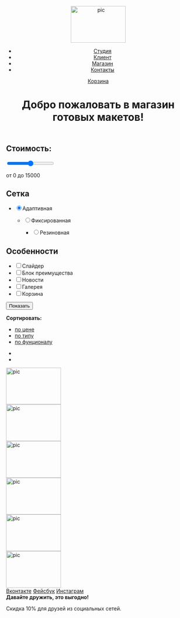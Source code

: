 <!DOCTYPE html>
<html lang="ru">
 <head>
   <meta charset="utf-8">
   <title>Nerds-Shop</title>
   </head>
 <body>
   <header class="main-header">
     <div class= "container">
      <a href="#"><img src="http://placehold.it/150x100" width="150" height="100" alt="pic"></a>
      <nav class="main-navigation">
        <ul>
          <li>
            <a href="#">Студия</a>
          </li> 
          <li>
            <a href="#">Клиент</a>
          </li>
          <li>
            <a href="#">Магазин</a>
          </li> 
          <li>
            <a href="#">Контакты</a>
          </li>   
         </ul>
         <div class="user-block">
          <a href="#">Корзина</a>
         </div>
       </nav>
       <h1 class="main-header">Добро пожаловать в магазин готовых макетов!</h1>
     </div>
   </header>
   <main class="container">
     <aside class="sidebar">
       <form class= "filter">
         <div class="filter-price">
          <h2>Стоимость:</h2>
           <p><input type="range" name="price" min="0" max="15000" step="500"></p> <!--slider???-->
           <p>от 0 до 15000 </p>
         </div> 
        <div class="filter">
     <h2>Сетка</h2>
       <ul class="filter_list">
           <li class="filter_item">
               <label>
                 <input type="radio" name="change_one" checked>Адаптивная
               </label>
           </li>
           <ul class="filter_list">
           <li class="filter_item">
               <label>
                 <input type="radio" name="change_one">Фиксированная
               </label>
           </li>
           <ul class="filter_list">
           <li class="filter_item">
               <label>
                 <input type="radio" name="change_one">Резиновная
               </label>
           </li>
           </ul>
          </div>
          <div class="filter-two">
          <h2>Особенности</h2>
          <ul class="filter-list">
            <li class="filter-item">
              <label> 
                <input type="checkbox" name="change_one">Слайдер
              </label>
            </li>
            <li class="filter-item">
              <label> 
                <input type="checkbox" name="change_one">Блок преимущества
              </label>
            </li>
            <li class="filter-item">
              <label> 
                <input type="checkbox" name="change_one">Новости
              </label>
            </li>
            <li class="filter-item">
              <label> 
                <input type="checkbox" name="change_one">Галерея
              </label>
            </li>
            <li class="filter-item">
              <label> 
                <input type="checkbox" name="change_one">Корзина
              </label>
            </li>
          </ul>
         </div>
         <button class="btn" type="submit">Показать</button>
       </form>
    </aside>
     <div class="right-block">
       <b>Сортировать:</b>
           <ul>
             <li>
               <a href="#">по цене</a>
             </li>
             <li>
               <a href="#">по типу</a>
             </li>
             <li>
               <a href="#">по фунционалу</a>
             </li>
           </ul>
           <ul class="sort-arrow">
             <li>
              <a href="#"></a>
             </li>
             <li>
              <a href="#"></a>
             </li>
           </ul>
      </div>
      <div class="catalog_item">
        <a href="#"><img src="http://placehold.it/150x100" width="150" height="100" alt="pic"></a> <!--slider?-->
      </div>
      <div class="catalog_item">
        <a href="#"><img src="http://placehold.it/150x100" width="150" height="100" alt="pic"></a> <!--slider?-->
      </div>
      <div class="catalog_item">
        <a href="#"><img src="http://placehold.it/150x100" width="150" height="100" alt="pic"></a> <!--slider?-->
      </div>
      <div class="catalog_item">
        <a href="#"><img src="http://placehold.it/150x100" width="150" height="100" alt="pic"></a> <!--slider?-->
      </div>
     <div class="catalog_item">
      <a href="#"><img src="http://placehold.it/150x100" width="150" height="100" alt="pic"></a> <!--slider?-->
      </div>
     <div class="catalog_item">
      <a href="#"><img src="http://placehold.it/150x100" width="150" height="100" alt="pic"></a> <!--slider?-->
     </div>
    </main> 
    <footer class="main-footer">
      <div class="google-map-container"><!---как будет выглядеть карта и блок write us??--></div> 
    <div class="container">
      <div class="footer-social">
        <a class="social-btn social-btn-vk" href="#">Вконтакте</a>
        <a class="social-btn social-btn-fb" href="#">Фейсбук</a>
        <a class="social-btn social-btn-inst" href="#">Инстаграм</a>
      </div>
      <div class="footer-text">
        <b class="main-header">Давайте дружить, это выгодно!</b>
        <p>Скидка 10% для друзей из социальных сетей.</p>
      </div>
    </div>
  </footer>
  </body>
  </html>
